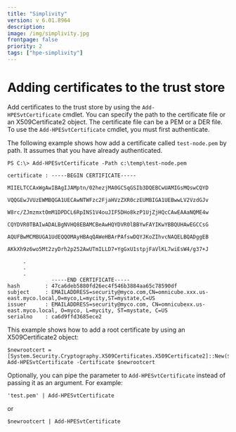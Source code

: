 ```yaml
---
title: "Simplivity"
version: v 6.01.8964
description:
image: /img/simplivity.jpg
frontpage: false
priority: 2
tags: ["hpe-simplivity"]
---
```


Adding certificates to the trust store
======================================

Add certificates to the trust store by using the `Add-HPESvtCertificate` cmdlet. You can specify the path to the certificate file or an X509Certificate2 object. The certificate file can be a PEM or a DER file. To use the `Add-HPESvtCertificate` cmdlet, you must first authenticate.

The following example shows how add a certificate called `test-node.pem` by path. It assumes that you have already authenticated.

```
PS C:\> Add-HPESvtCertificate -Path c:\temp\test-node.pem

certificate : -----BEGIN CERTIFICATE-----
              MIIELTCCAxWgAwIBAgIJAMptn/02hezjMA0GCSqGSIb3DQEBCwUAMIGsMQswCQYD
              VQQGEwJVUzEWMBQGA1UECAwNTWFzc2FjaHVzZXR0czEUMBIGA1UEBwwLV2VzdGJv
              W8rc/ZJmzmxtOmM1DPDCL6RpINS1V4ouJIF5DHo8kzP1UjZjHQcCAwEAAaNQME4w
              CQYDVR0TBAIwADALBgNVHQ8EBAMCBeAwHQYDVR0lBBYwFAYIKwYBBQUHAwEGCCsG
              AQUFBwMCMBUGA1UdEQQOMAyHBAqQAWeHBArPAfswDQYJKoZIhvcNAQELBQADggEB
              AKkXh9z6wo5Mt2zyDrh2p252AwUTmILLD7+YgGxU1stpjFaVlKL7wiEsW4/g37+J

     .
     .
     .
              -----END CERTIFICATE-----
hash        : 47ca6deb5880fd26ec4f546b3884aa65c78590df
subject     : EMAILADDRESS=security@myco.com,CN=omnicube.xxx.us-east.myco.local,O=myco,L=mycity,ST=mystate,C=US
issuer      : EMAILADDRESS=security@myco.com, CN=omnicubexx.us-east.myco.local, O=myco, L=mycity, ST=mystate, C=US
serialno    : ca6d9ffd3685ece2
```

This example shows how to add a root certificate by using an X509Certificate2 object:

```
$newrootcert = [System.Security.Cryptography.X509Certificates.X509Certificate2]::New($newrootpath)
Add-HPESvtCertificate -Certificate $newrootcert
```

Optionally, you can pipe the parameter to `Add-HPESvtCertificate` instead of passing it as an argument. For example:

```
'test.pem' | Add-HPESvtCertificate
```

or

```
$newrootcert | Add-HPESvtCertificate
```
